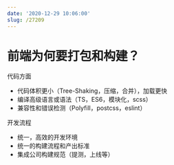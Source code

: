 ```yaml
---
date: '2020-12-29 10:06:00'
slug: /27209
---
```


# 前端为何要打包和构建？

代码方面

- 代码体积更小（Tree-Shaking，压缩，合并），加载更快
- 编译高级语言或语法（TS，ES6，模块化，scss）
- 兼容性和错误检测（Polyfill，postcss，eslint）

开发流程

- 统一，高效的开发环境
- 统一的构建流程和产出标准
- 集成公司构建规范（提测，上线等）
 
 
 
 
 
 
 
 
 
 
 
 
 
 
 
 
 
 
 
 
 
 
 
 
 
